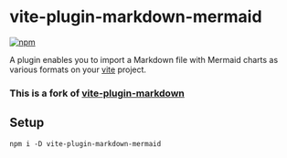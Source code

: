 # vite-plugin-markdown-mermaid

[![npm](https://img.shields.io/npm/v/vite-plugin-markdown-mermaid.svg?style=for-the-badge)](https://www.npmjs.com/package/vite-plugin-markdown-mermaid)

A plugin enables you to import a Markdown file with Mermaid charts as various formats on your [vite](https://github.com/vitejs/vite) project.

### **This is a fork of [vite-plugin-markdown](https://github.com/tylingsoft/markdown-it-mermaid)**

## Setup

```
npm i -D vite-plugin-markdown-mermaid
```
